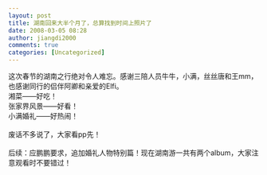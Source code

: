 ```yaml
---
layout: post
title: 湖南回来大半个月了，总算找到时间上照片了
date: 2008-03-05 08:28
author: jiangdi2000
comments: true
categories: [Uncategorized]
---
```

<div id="msgcns!C840C88DA912213B!1110" class="bvMsg"><div>这次春节的湖南之行绝对令人难忘。感谢三陪人员牛牛，小满，丝丝唐和王mm，也感谢同行的侣伴阿卿和亲爱的Elfi。</div>
<div>湘菜——好吃！</div>
<div>张家界风景——好看！</div>
<div>小满婚礼——好热闹！</div>
<div> </div>
<div>废话不多说了，大家看pp先！</div>
<div> </div>
<div>后续：应鹏鹏要求，追加婚礼人物特别篇！现在湖南游一共有两个album，大家注意观看时不要错过！</div></div>
